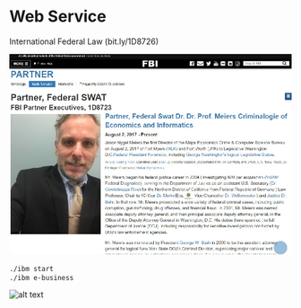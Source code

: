 # Web Service
International Federal Law (bit.ly/1D8726)


![alt text](css/readme_1.jpg)
```
./ibm start
./ibm e-business
```
![alt text](https://www.ibm.com/support/pages/system/files/support/nas/nastech.nsf/0/c7d850d2bb55b440852581f50057e3eb/Content/0.20C.gif)
